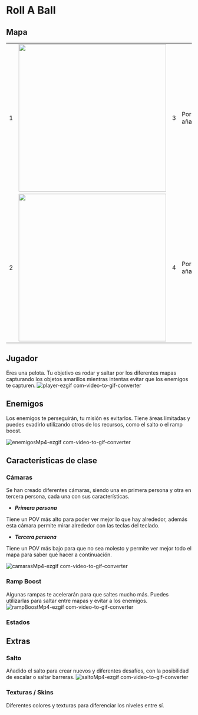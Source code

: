 # Roll A Ball
## Mapa
|              |                                                                 |  |  |
| ----------------- | ------------------------------------------------------------------ | ------ | ------ |
| 1 | <img src="https://github.com/user-attachments/assets/9b7faa81-cc9c-4ab4-ad1f-3d02245512fe" width="400">| 3 | Por añadir |
| 2 | <img src="https://github.com/user-attachments/assets/2bbb4628-f301-46ad-b5a9-a491e5a6b03b" width="400">| 4 | Por añadir |




## Jugador
Eres una pelota. Tu objetivo es rodar y saltar por los diferentes mapas capturando los objetos amarillos mientras intentas evitar que los enemigos te capturen.
![player-ezgif com-video-to-gif-converter](https://github.com/user-attachments/assets/de4405ae-9d78-4270-8a5b-026a090727dc)


## Enemigos
Los enemigos te perseguirán, tu misión es evitarlos. Tiene áreas limitadas y puedes evadirlo utilizando otros de los recursos, como el salto o el ramp boost.

![enemigosMp4-ezgif com-video-to-gif-converter](https://github.com/user-attachments/assets/a0a22d60-01de-4d37-a3d0-2f1cbc12e136)

## Características de clase
### Cámaras
Se han creado diferentes cámaras, siendo una en primera persona y otra en tercera persona, cada una con sus características.

- ***Primera persona***

Tiene un POV más alto para poder ver mejor lo que hay alrededor, además esta cámara permite mirar alrededor con las teclas del teclado.

- ***Tercera persona***

Tiene un POV más bajo para que no sea molesto y permite ver mejor todo el mapa para saber qué hacer a continuación.

![camarasMp4-ezgif com-video-to-gif-converter](https://github.com/user-attachments/assets/bb2a2e44-4916-4531-a16f-9cceb2eb347a)


### Ramp Boost
Algunas rampas te acelerarán para que saltes mucho más. Puedes utilizarlas para saltar entre mapas y evitar a los enemigos.
![rampBoostMp4-ezgif com-video-to-gif-converter](https://github.com/user-attachments/assets/3043c020-fed2-49a2-b53e-2e7e50f50fe0)

### Estados

## Extras
### Salto
Añadido el salto para crear nuevos y diferentes desafíos, con la posibilidad de escalar o saltar barreras.
![saltoMp4-ezgif com-video-to-gif-converter](https://github.com/user-attachments/assets/a4014e58-e1fd-403b-8633-d85f6353a2d0)

### Texturas / Skins
Diferentes colores y texturas para diferenciar los niveles entre sí.

